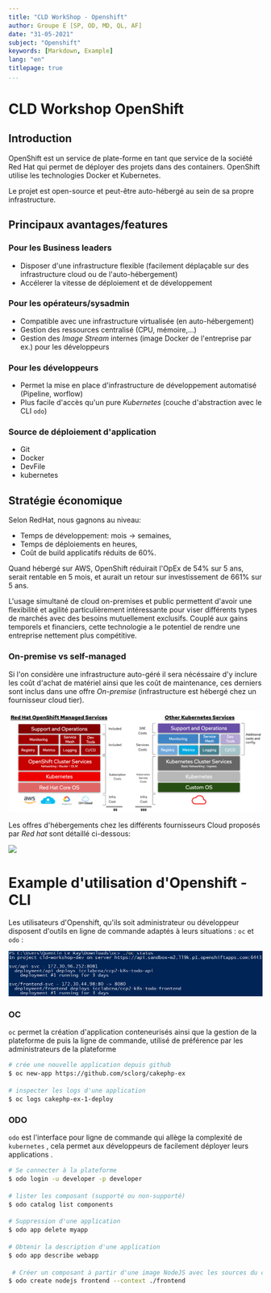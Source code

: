 ```yaml
---
title: "CLD WorkShop - Openshift"
author: Groupe E [SP, OD, MD, QL, AF] 
date: "31-05-2021"
subject: "Openshift"
keywords: [Markdown, Example]
lang: "en"
titlepage: true
...
```


# CLD Workshop OpenShift

## Introduction
OpenShift est un service de plate-forme en tant que service de la société Red Hat qui permet de déployer des projets dans des containers. OpenShift utilise les technologies Docker et Kubernetes.

Le projet est open-source et peut-être auto-hébergé au sein de sa propre infrastructure.

## Principaux avantages/features

### Pour les Business leaders

- Disposer d'une infrastructure flexible (facilement déplaçable sur des infrastructure cloud ou de l'auto-hébergement)
- Accélerer la vitesse de déploiement et de développement

### Pour les opérateurs/sysadmin

- Compatible avec une infrastructure virtualisée (en auto-hébergement)
- Gestion des ressources centralisé (CPU, mémoire,...) 
- Gestion des *Image Stream* internes (image Docker de l'entreprise par ex.) pour les développeurs

### Pour les développeurs

- Permet la mise en place d'infrastructure de développement automatisé (Pipeline, worflow)
- Plus facile d'accès qu'un pure *Kubernetes* (couche d'abstraction avec le CLI ``odo``)

### Source de déploiement d'application

- Git
- Docker
- DevFile
- kubernetes

## Stratégie économique

Selon RedHat, nous gagnons au niveau:

- Temps de développement: mois -> semaines,
- Temps de déploiements en heures,
- Coût de build applicatifs réduits de 60%.

Quand hébergé sur AWS, OpenShift réduirait l'OpEx de 54% sur 5 ans, serait rentable en 5 mois, et aurait un retour sur investissement de 661% sur 5 ans.

L'usage simultané de cloud on-premises et public permettent d'avoir une flexibilité et agilité particulièrement intéressante pour viser différents types de marchés avec des besoins mutuellement exclusifs. Couplé aux gains temporels et financiers, cette technologie a le potentiel de rendre une entreprise nettement plus compétitive.

### On-premise vs self-managed

Si l'on considère une infrastructure auto-géré il sera nécéssaire d'y inclure les coût d'achat de matériel ainsi que les coût de maintenance, ces derniers sont inclus dans une offre *On-premise* (infrastructure est hébergé chez un fournisseur cloud tier).



![](./TCO-Oct-Final.png)



Les offres d'hébergements chez les différents fournisseurs Cloud proposés par _Red hat_ sont détaillé ci-dessous:

![](./pricing_cut.png)

# Example d'utilisation d'Openshift - CLI

Les utilisateurs d'Openshift, qu'ils soit administrateur ou développeur disposent d'outils en ligne de commande adaptés à leurs situations : ``oc`` et ``odo`` :

![](./oc.png)

### OC

``oc`` permet la création d'application conteneurisés ainsi que la gestion de la plateforme de puis la ligne de commande, utilisé de préférence par les administrateurs de la plateforme

```bash
# crée une nouvelle application depuis github
$ oc new-app https://github.com/sclorg/cakephp-ex

# inspecter les logs d'une application
$ oc logs cakephp-ex-1-deploy
```



### ODO

``odo`` est l'interface pour ligne de commande qui allège la complexité de ``kubernetes`` , cela permet aux développeurs de facilement déployer leurs applications .

```bash
# Se connecter à la plateforme
$ odo login -u developer -p developer

# lister les composant (supporté ou non-supporté)
$ odo catalog list components

# Suppression d'une application
$ odo app delete myapp

# Obtenir la description d'une application
$ odo app describe webapp

 # Créer un composant à partir d'une image NodeJS avec les sources du dossier "frontend"
$ odo create nodejs frontend --context ./frontend

```



